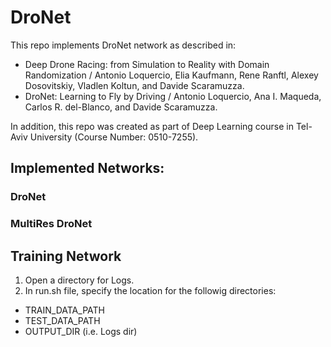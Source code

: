 # DroNet

This repo implements DroNet network as described in:
* Deep Drone Racing: from Simulation to Reality with Domain Randomization / Antonio Loquercio, Elia Kaufmann, Rene Ranftl, Alexey Dosovitskiy, Vladlen Koltun, and Davide Scaramuzza.
* DroNet: Learning to Fly by Driving / Antonio Loquercio, Ana I. Maqueda, Carlos R. del-Blanco, and Davide Scaramuzza.

In addition, this repo was created as part of Deep Learning course in Tel-Aviv University (Course Number: 0510-7255).

## Implemented Networks:

### DroNet

### MultiRes DroNet

## Training Network
1. Open a directory for Logs.
2. In run.sh file, specify the location for the followig directories:
- TRAIN_DATA_PATH
- TEST_DATA_PATH
- OUTPUT_DIR (i.e. Logs dir)
